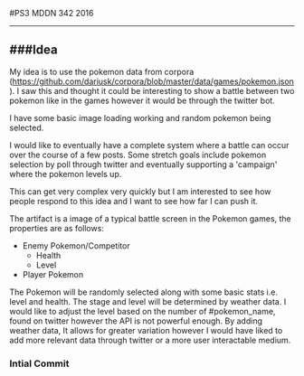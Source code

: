 #PS3 MDDN 342 2016

-----
###Idea
-----

My idea is to use the pokemon data from corpora (https://github.com/dariusk/corpora/blob/master/data/games/pokemon.json).
I saw this and thought it could be interesting to show a battle between two pokemon
like in the games however it would be through the twitter bot.

I have some basic image loading working and random pokemon being selected.

I would like to eventually have a complete system where a battle can occur over
the course of a few posts. Some stretch goals include pokemon selection by poll
through twitter and eventually supporting a 'campaign' where the pokemon levels up.

This can get very complex very quickly but I am interested to see how people respond
to this idea and I want to see how far I can push it.

The artifact is a image of a typical battle screen in the Pokemon games, the properties
are as follows:
- Enemy Pokemon/Competitor
  - Health
  - Level
- Player Pokemon

The Pokemon will be randomly selected along with some basic stats i.e. level and health.
The stage and level will be determined by weather data. I would like to adjust the level
based on the number of #pokemon_name, found on twitter however the API is not powerful enough.
By adding weather data, It allows for greater variation however I would have liked to add more
relevant data through twitter or a more user interactable medium.

### Intial Commit